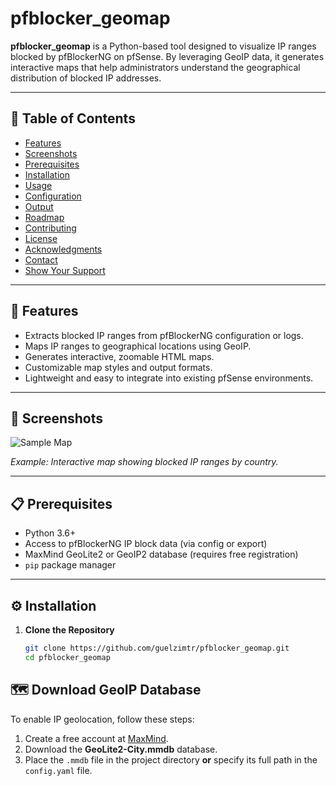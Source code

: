 # pfblocker_geomap

**pfblocker_geomap** is a Python-based tool designed to visualize IP ranges blocked by pfBlockerNG on pfSense. By leveraging GeoIP data, it generates interactive maps that help administrators understand the geographical distribution of blocked IP addresses.

---

## 🧭 Table of Contents

- [Features](#-features)
- [Screenshots](#-screenshots)
- [Prerequisites](#-prerequisites)
- [Installation](#-installation)
- [Usage](#-usage)
- [Configuration](#-configuration)
- [Output](#-output)
- [Roadmap](#-roadmap)
- [Contributing](#-contributing)
- [License](#-license)
- [Acknowledgments](#-acknowledgments)
- [Contact](#-contact)
- [Show Your Support](#️-show-your-support)

---

## 🚀 Features

- Extracts blocked IP ranges from pfBlockerNG configuration or logs.
- Maps IP ranges to geographical locations using GeoIP.
- Generates interactive, zoomable HTML maps.
- Customizable map styles and output formats.
- Lightweight and easy to integrate into existing pfSense environments.

---

## 📸 Screenshots

![Sample Map](images/sample_map.png)

*Example: Interactive map showing blocked IP ranges by country.*

---

## 📋 Prerequisites

- Python 3.6+
- Access to pfBlockerNG IP block data (via config or export)
- MaxMind GeoLite2 or GeoIP2 database (requires free registration)
- `pip` package manager

---

## ⚙️ Installation

1. **Clone the Repository**

   ```bash
   git clone https://github.com/guelzimtr/pfblocker_geomap.git
   cd pfblocker_geomap

## 🗺️ Download GeoIP Database

To enable IP geolocation, follow these steps:

1. Create a free account at [MaxMind](https://www.maxmind.com).
2. Download the **GeoLite2-City.mmdb** database.
3. Place the `.mmdb` file in the project directory **or** specify its full path in the `config.yaml` file.


